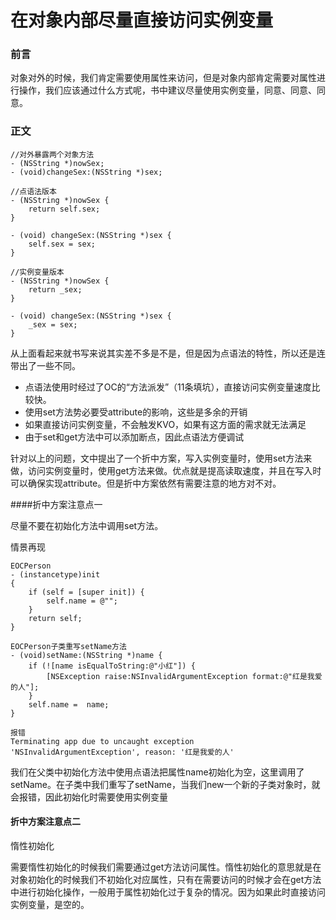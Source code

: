 # 在对象内部尽量直接访问实例变量

### 前言
对象对外的时候，我们肯定需要使用属性来访问，但是对象内部肯定需要对属性进行操作，我们应该通过什么方式呢，书中建议尽量使用实例变量，同意、同意、同意。

### 正文
```
//对外暴露两个对象方法
- (NSString *)nowSex;
- (void)changeSex:(NSString *)sex;
```

```
//点语法版本
- (NSString *)nowSex {
    return self.sex;
}

- (void) changeSex:(NSString *)sex {
    self.sex = sex;
}
```
```
//实例变量版本
- (NSString *)nowSex {
    return _sex;
}

- (void) changeSex:(NSString *)sex {
    _sex = sex;
}
```

从上面看起来就书写来说其实差不多是不是，但是因为点语法的特性，所以还是连带出了一些不同。

* 点语法使用时经过了OC的“方法派发”（11条填坑），直接访问实例变量速度比较快。
* 使用set方法势必要受attribute的影响，这些是多余的开销
* 如果直接访问实例变量，不会触发KVO，如果有这方面的需求就无法满足
* 由于set和get方法中可以添加断点，因此点语法方便调试

针对以上的问题，文中提出了一个折中方案，写入实例变量时，使用set方法来做，访问实例变量时，使用get方法来做。优点就是提高读取速度，并且在写入时可以确保实现attribute。但是折中方案依然有需要注意的地方对不对。

####折中方案注意点一

尽量不要在初始化方法中调用set方法。

情景再现

```
EOCPerson
- (instancetype)init
{
    if (self = [super init]) {
        self.name = @"";
    }
    return self;
}
```

```
EOCPerson子类重写setName方法
- (void)setName:(NSString *)name {
    if (![name isEqualToString:@"小红"]) {
        [NSException raise:NSInvalidArgumentException format:@"红是我爱的人"];
    }
    self.name =  name;
}
```
```
报错
Terminating app due to uncaught exception 'NSInvalidArgumentException', reason: '红是我爱的人'
```

我们在父类中初始化方法中使用点语法把属性name初始化为空，这里调用了setName。在子类中我们重写了setName，当我们new一个新的子类对象时，就会报错，因此初始化时需要使用实例变量

#### 折中方案注意点二

惰性初始化

需要惰性初始化的时候我们需要通过get方法访问属性。惰性初始化的意思就是在对象初始化的时候我们不初始化对应属性，只有在需要访问的时候才会在get方法中进行初始化操作，一般用于属性初始化过于复杂的情况。因为如果此时直接访问实例变量，是空的。

